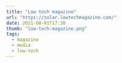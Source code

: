```yaml
---
title: "Low tech magazine"
url: "https://solar.lowtechmagazine.com/"
date: 2021-08-01T17:30
thumb: "low-tech-magazine.png"
tags:
  - magazine
  - media
  - low-tech
---
```

